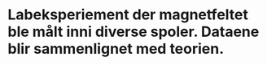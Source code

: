# Labeksperiement der magnetfeltet ble målt inni diverse spoler. Dataene blir sammenlignet med teorien.
